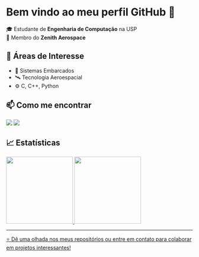 # Bem vindo ao meu perfil GitHub 👋

🎓 Estudante de **Engenharia de Computação** na USP  
🚀 Membro do **Zenith Aerospace**

## 🧠 Áreas de Interesse

- 👾 Sistemas Embarcados
- 🛰️ Tecnologia Aeroespacial
- ⚙️ C, C++, Python

## 📫 Como me encontrar

</div>
<a href = "mailto:suellenteodorico@gmail.com"><img loading="lazy" src="https://img.shields.io/badge/Gmail-D14836?style=for-the-badge&logo=gmail&logoColor=white" target="_blank"></a>
<a href="https://www.linkedin.com/in/suellen-teodorico/" target="_blank"><img loading="lazy" src="https://img.shields.io/badge/-LinkedIn-%230077B5?style=for-the-badge&logo=linkedin&logoColor=white" target="_blank"></a>   
</div>

## 📈 Estatísticas
<div>
<a href="https://github.com/susuteo">
<img loading="lazy" height="180em" src="https://github-readme-stats.vercel.app/api/top-langs/?username=susuteo&layout=compact&langs_count=7&theme=dracula"/>
<img loading="lazy" height="180em" src="https://github-readme-stats.vercel.app/api?username=susuteo&show_icons=true&theme=dracula&include_all_commits=true&count_private=true"/>
</div>
  
---

⭐ Dê uma olhada nos meus repositórios ou entre em contato para colaborar em projetos interessantes!
